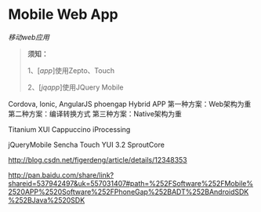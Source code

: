 # Mobile Web App
*移动web应用*

> **须知：**
>
> 1、[*app*]使用Zepto、Touch
>
> 2、[*jqapp*]使用JQuery Mobile


Cordova, Ionic, AngularJS
phoengap
Hybrid APP
第一种方案：Web架构为重
第二种方案：编译转换方式
第三种方案：Native架构为重

Titanium
XUI
Cappuccino
iProcessing

jQueryMobile
Sencha Touch
YUI 3.2
SproutCore

http://blog.csdn.net/figerdeng/article/details/12348353

http://pan.baidu.com/share/link?shareid=537942497&uk=557031407#path=%252FSoftware%252FMobile%2520APP%2520Software%252FPhoneGap%252BADT%252BAndroidSDK%252BJava%2520SDK

